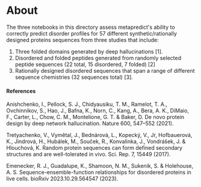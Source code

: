 # About
The three notebooks in this directory assess metapredict's ability to correctly predict disorder profiles for 57 different synthetic/rationally designed proteins sequences from three studies that include:

1. Three folded domains generated by deep hallucinations [1].
2. Disordered and folded peptides generated from randomly selected peptide sequences (22 total, 15 disordered, 7 folded) [2]
3. Rationally designed disordered sequences that span a range of different sequence chemistries (32 sequences total) [3].


#### References
Anishchenko, I., Pellock, S. J., Chidyausiku, T. M., Ramelot, T. A., Ovchinnikov, S., Hao, J., Bafna, K., Norn, C., Kang, A., Bera, A. K., DiMaio, F., Carter, L., Chow, C. M., Montelione, G. T. & Baker, D. De novo protein design by deep network hallucination. Nature 600, 547–552 (2021).

Tretyachenko, V., Vymětal, J., Bednárová, L., Kopecký, V., Jr, Hofbauerová, K., Jindrová, H., Hubálek, M., Souček, R., Konvalinka, J., Vondrášek, J. & Hlouchová, K. Random protein sequences can form defined secondary structures and are well-tolerated in vivo. Sci. Rep. 7, 15449 (2017).
  
Emenecker, R. J., Guadalupe, K., Shamoon, N. M., Sukenik, S. & Holehouse, A. S. Sequence-ensemble-function relationships for disordered proteins in live cells. bioRxiv 2023.10.29.564547 (2023).
  
